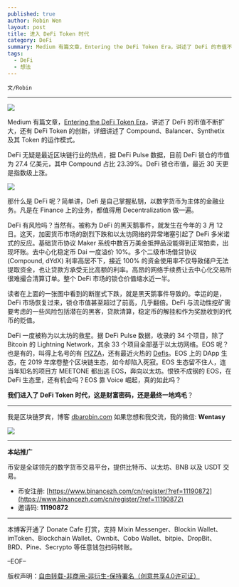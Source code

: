 ```yaml
---
published: true
author: Robin Wen
layout: post
title: 进入 DeFi Token 时代
category: DeFi
summary: Medium 有篇文章，Entering the DeFi Token Era，讲述了 DeFi 的市值不断扩大，还有 DeFi Token 的创新，详细讲述了 Compound、Balancer、Synthetix 及其 Token 的运作模式。DeFi 一度被称为以太坊的救星。据 DeFi Pulse 数据，收录的 34 个项目，除了 Bitcoin 的 Lightning Network，其余 33 个项目全部基于以太坊网络。EOS 呢？也是有的，叫得上名号的有 PIZZA，还有最近火热的 Defis。EOS 上的 DApp 生态，在 2019 年席卷整个区块链生态，如今却陷入死寂。EOS 生态留不住人，连当年知名的项目方 MEETONE 都出逃 EOS，奔向以太坊。恨铁不成钢的 EOS，在 DeFi 生态里，还有机会吗？EOS 靠 Voice 崛起，真得如此吗？我们进入了 DeFi Token 时代，这是财富密码，还是最终一地鸡毛？
tags:
  - DeFi
  - 想法
---
```


`文/Robin`

***

![](https://cdn.dbarobin.com/29qi7re.png)

Medium 有篇文章，[Entering the DeFi Token Era](https://medium.com/blockchain-capital-blog/entering-the-defi-token-era-820160f2fc1b)，讲述了 DeFi 的市值不断扩大，还有 DeFi Token 的创新，详细讲述了 Compound、Balancer、Synthetix 及其 Token 的运作模式。

DeFi 无疑是最近区块链行业的热点，据 DeFi Pulse 数据，目前 DeFi 锁仓的市值为 27.4 亿美元，其中 Compound 占比 23.39%。DeFi 锁仓市值，最近 30 天更是指数级上涨。

![](https://cdn.dbarobin.com/alad3k9.png)

那什么是 DeFi 呢？简单讲，Defi 是自己掌握私钥，以数字货币为主体的金融业务。凡是在 Finance 上的业务，都值得用 Decentralization 做一遍。

DeFi 有风险吗？当然有。被称为 DeFi 的黑天鹅事件，就发生在今年的 3 月 12 日。这天，加密货币市场的剧烈下跌和以太坊网络的异常堵塞引起了 DeFi 多米诺式的反应。基础货币协议 Maker 系统中数百万美金抵押品没能得到正常拍卖，出现坏账。去中心化稳定币 Dai 一度溢价 10%。多个二级市场借贷协议 (Compound, dYdX) 利率高居不下，接近 100% 的资金使用率不仅导致储户无法提取资金，也让贷款方承受无比高额的利率。高昂的网络手续费让去中心化交易所很难撮合清算订单。整个 DeFi 市场的锁仓价值缩水近一半。

读者在上面的一张图中看到的断崖式下跌，就是黑天鹅事件导致的。幸运的是，DeFi 市场恢复过来，锁仓市值甚至超过了前高，几乎翻倍。DeFi 与流动性挖矿需要考虑的一些风险包括潜在的黑客，贷款清算，稳定币的解挂和作为奖励收到的代币的贬值。

DeFi 一度被称为以太坊的救星。据 DeFi Pulse 数据，收录的 34 个项目，除了 Bitcoin 的 Lightning Network，其余 33 个项目全部基于以太坊网络。EOS 呢？也是有的，叫得上名号的有 [PIZZA](https://pizza.live)，还有最近火热的 [Defis](https://defis.network)。EOS 上的 DApp 生态，在 2019 年席卷整个区块链生态，如今却陷入死寂。EOS 生态留不住人，连当年知名的项目方 MEETONE 都出逃 EOS，奔向以太坊。恨铁不成钢的 EOS，在 DeFi 生态里，还有机会吗？EOS 靠 Voice 崛起，真的如此吗？

**我们进入了 DeFi Token 时代，这是财富密码，还是最终一地鸡毛**？

***

我是区块链罗宾，博客 [dbarobin.com](https://dbarobin.com/)
如果您想和我交流，我的微信: **Wentasy**

![](https://cdn.dbarobin.com/v4yywe2.png)

***

**本站推广**

币安是全球领先的数字货币交易平台，提供比特币、以太坊、BNB 以及 USDT 交易。

* 币安注册: [https://www.binancezh.com/cn/register/?ref=11190872](https://www.binancezh.com/cn/register/?ref=11190872)
* 邀请码: **11190872**

***

本博客开通了 Donate Cafe 打赏，支持 Mixin Messenger、Blockin Wallet、imToken、Blockchain Wallet、Ownbit、Cobo Wallet、bitpie、DropBit、BRD、Pine、Secrypto 等任意钱包扫码转账。

<center>
    <div class="--donate-button"
         data-button-id="f8b9df0d-af9a-460d-8258-d3f435445075"
    ></div>
</center>

–EOF–

版权声明：[自由转载-非商用-非衍生-保持署名（创意共享4.0许可证）](http://creativecommons.org/licenses/by-nc-nd/4.0/deed.zh)